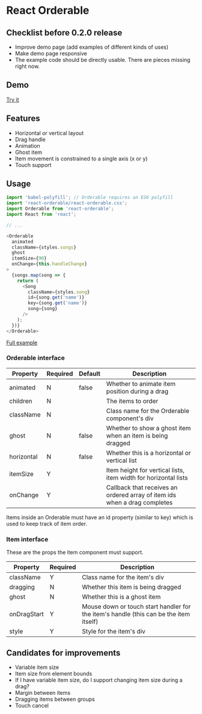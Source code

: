 # React Orderable
## Checklist before 0.2.0 release
- Improve demo page (add examples of different kinds of uses)
- Make demo page responsive
- The example code should be directly usable. There are pieces missing right now.

## Demo
[Try it](http://clariussystems.github.io/react-orderable)

## Features
- Horizontal or vertical layout
- Drag handle
- Animation
- Ghost item
- Item movement is constrained to a single axis (x or y)
- Touch support

## Usage
```javascript
import 'babel-polyfill'; // Orderable requires an ES6 polyfill
import 'react-orderable/react-orderable.css';
import Orderable from 'react-orderable';
import React from 'react';

// ...

<Orderable
  animated
  className={styles.songs}
  ghost
  itemSize={90}
  onChange={this.handleChange}
>
  {songs.map(song => {
    return (
      <Song
        className={styles.song}
        id={song.get('name')}
        key={song.get('name')}
        song={song}
      />
    );
  })}
</Orderable>
```

[Full example](https://github.com/clariussystems/react-orderable/blob/master/app/welcome/containers/Welcome.js)

### Orderable interface

| Property | Required | Default | Description |
| --- | --- | --- | --- |
| animated | N | false | Whether to animate item position during a drag |
| children | N | | The items to order |
| className | N | | Class name for the Orderable component's div |
| ghost | N | false | Whether to show a ghost item when an item is being dragged |
| horizontal | N | false | Whether this is a horizontal or vertical list |
| itemSize | Y | | Item height for vertical lists, item width for horizontal lists |
| onChange | Y | | Callback that receives an ordered array of item ids when a drag completes |

Items inside an Orderable must have an id property (similar to key) which is used to keep track of item order.

### Item interface

These are the props the item component must support.

| Property | Required | Description |
| --- | --- | --- |
| className | Y | Class name for the item's div |
| dragging | N | Whether this item is being dragged |
| ghost | N | Whether this is a ghost item |
| onDragStart | Y | Mouse down or touch start handler for the item's handle (this can be the item itself) |
| style | Y | Style for the item's div |

## Candidates for improvements
- Variable item size
- Item size from element bounds
- If I have variable item size, do I support changing item size during a drag?
- Margin between items
- Dragging items between groups
- Touch cancel
